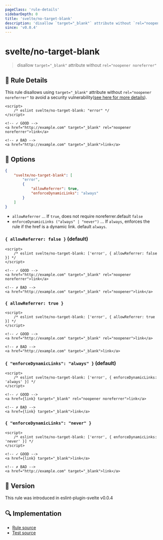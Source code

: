 ```yaml
---
pageClass: 'rule-details'
sidebarDepth: 0
title: 'svelte/no-target-blank'
description: 'disallow `target="_blank"` attribute without `rel="noopener noreferrer"`'
since: 'v0.0.4'
---
```


# svelte/no-target-blank

> disallow `target="_blank"` attribute without `rel="noopener noreferrer"`

## :book: Rule Details

This rule disallows using `target="_blank"` attribute without `rel="noopener noreferrer"` to avoid a security vulnerability([see here for more details](https://mathiasbynens.github.io/rel-noopener/)).

<ESLintCodeBlock>

<!--eslint-skip-->

```svelte
<script>
	/* eslint svelte/no-target-blank: "error" */
</script>

<!-- ✓ GOOD -->
<a href="http://example.com" target="_blank" rel="noopener noreferrer">link</a>

<!-- ✗ BAD -->
<a href="http://example.com" target="_blank">link</a>
```

</ESLintCodeBlock>

## :wrench: Options

```json
{
	"svelte/no-target-blank": [
		"error",
		{
			"allowReferrer": true,
			"enforceDynamicLinks": "always"
		}
	]
}
```

- `allowReferrer` ... If `true`, does not require noreferrer.default `false`
- `enforceDynamicLinks ("always" | "never")` ... If `always`, enforces the rule if the href is a dynamic link. default `always`.

### `{ allowReferrer: false }` (default)

<ESLintCodeBlock>

<!--eslint-skip-->

```svelte
<script>
	/* eslint svelte/no-target-blank: ['error', { allowReferrer: false }] */
</script>

<!-- ✓ GOOD -->
<a href="http://example.com" target="_blank" rel="noopener noreferrer">link</a>

<!-- ✗ BAD -->
<a href="http://example.com" target="_blank" rel="noopener">link</a>
```

</ESLintCodeBlock>

### `{ allowReferrer: true }`

<ESLintCodeBlock>

<!--eslint-skip-->

```svelte
<script>
	/* eslint svelte/no-target-blank: ['error', { allowReferrer: true }] */
</script>

<!-- ✓ GOOD -->
<a href="http://example.com" target="_blank" rel="noopener">link</a>

<!-- ✗ BAD -->
<a href="http://example.com" target="_blank">link</a>
```

</ESLintCodeBlock>

### `{ "enforceDynamicLinks": "always" }` (default)

<ESLintCodeBlock>

<!--eslint-skip-->

```svelte
<script>
	/* eslint svelte/no-target-blank: ['error', { enforceDynamicLinks: 'always' }] */
</script>

<!-- ✓ GOOD -->
<a href={link} target="_blank" rel="noopener noreferrer">link</a>

<!-- ✗ BAD -->
<a href={link} target="_blank">link</a>
```

</ESLintCodeBlock>

### `{ "enforceDynamicLinks": "never" }`

<ESLintCodeBlock>

<!--eslint-skip-->

```svelte
<script>
	/* eslint svelte/no-target-blank: ['error', { enforceDynamicLinks: 'never' }] */
</script>

<!-- ✓ GOOD -->
<a href={link} target="_blank">link</a>

<!-- ✗ BAD -->
<a href="http://example.com" target="_blank">link</a>
```

</ESLintCodeBlock>

## :rocket: Version

This rule was introduced in eslint-plugin-svelte v0.0.4

## :mag: Implementation

- [Rule source](https://github.com/sveltejs/eslint-plugin-svelte/blob/main/src/rules/no-target-blank.ts)
- [Test source](https://github.com/sveltejs/eslint-plugin-svelte/blob/main/tests/src/rules/no-target-blank.ts)
